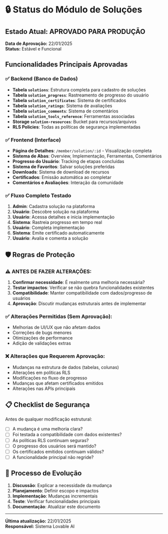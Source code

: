 # 🔒 Status do Módulo de Soluções

## Estado Atual: **APROVADO PARA PRODUÇÃO**
**Data de Aprovação:** 22/01/2025  
**Status:** Estável e Funcional

## Funcionalidades Principais Aprovadas

### ✅ Backend (Banco de Dados)
- **Tabela `solutions`**: Estrutura completa para cadastro de soluções
- **Tabela `solution_progress`**: Rastreamento de progresso do usuário
- **Tabela `solution_certificates`**: Sistema de certificados
- **Tabela `solution_ratings`**: Sistema de avaliações
- **Tabela `solution_comments`**: Sistema de comentários
- **Tabela `solution_tools_reference`**: Ferramentas associadas
- **Storage `solution-resources`**: Bucket para recursos/arquivos
- **RLS Policies**: Todas as políticas de segurança implementadas

### ✅ Frontend (Interface)
- **Página de Detalhes**: `/member/solution/:id` - Visualização completa
- **Sistema de Abas**: Overview, Implementação, Ferramentas, Comentários
- **Progresso do Usuário**: Tracking de etapas concluídas
- **Sistema de Favoritos**: Salvar soluções preferidas
- **Downloads**: Sistema de download de recursos
- **Certificados**: Emissão automática ao completar
- **Comentários e Avaliações**: Interação da comunidade

### ✅ Fluxo Completo Testado
1. **Admin**: Cadastra solução na plataforma
2. **Usuário**: Descobre solução na plataforma
3. **Usuário**: Acessa detalhes e inicia implementação
4. **Sistema**: Rastreia progresso em tempo real
5. **Usuário**: Completa implementação
6. **Sistema**: Emite certificado automaticamente
7. **Usuário**: Avalia e comenta a solução

## 🛡️ Regras de Proteção

### ⚠️ ANTES DE FAZER ALTERAÇÕES:
1. **Confirmar necessidade**: É realmente uma melhoria necessária?
2. **Testar impactos**: Verificar se não quebra funcionalidades existentes
3. **Compatibilidade**: Manter compatibilidade com dados/progresso de usuários
4. **Aprovação**: Discutir mudanças estruturais antes de implementar

### ✅ Alterações Permitidas (Sem Aprovação):
- Melhorias de UI/UX que não afetam dados
- Correções de bugs menores
- Otimizações de performance
- Adição de validações extras

### ❌ Alterações que Requerem Aprovação:
- Mudanças na estrutura de dados (tabelas, colunas)
- Alterações em políticas RLS
- Modificações no fluxo de progresso
- Mudanças que afetam certificados emitidos
- Alterações nas APIs principais

## 📋 Checklist de Segurança
Antes de qualquer modificação estrutural:

- [ ] A mudança é uma melhoria clara?
- [ ] Foi testada a compatibilidade com dados existentes?
- [ ] As políticas RLS continuam seguras?
- [ ] O progresso dos usuários será mantido?
- [ ] Os certificados emitidos continuam válidos?
- [ ] A funcionalidade principal não regride?

## 🔄 Processo de Evolução
1. **Discussão**: Explicar a necessidade da mudança
2. **Planejamento**: Definir escopo e impactos
3. **Implementação**: Mudanças incrementais
4. **Teste**: Verificar funcionalidades principais
5. **Documentação**: Atualizar este documento

---
**Última atualização:** 22/01/2025  
**Responsável:** Sistema Lovable AI